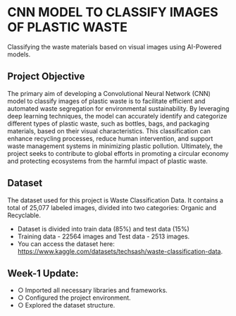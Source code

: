 # CNN MODEL TO CLASSIFY IMAGES OF PLASTIC WASTE
Classifying the waste materials based on visual images using AI-Powered models.

## Project Objective
The primary aim of developing a Convolutional Neural Network (CNN) model to classify images of plastic waste is to facilitate efficient and automated waste segregation for environmental sustainability. By leveraging deep learning techniques, the model can accurately identify and categorize different types of plastic waste, such as bottles, bags, and packaging materials, based on their visual characteristics. This classification can enhance recycling processes, reduce human intervention, and support waste management systems in minimizing plastic pollution. Ultimately, the project seeks to contribute to global efforts in promoting a circular economy and protecting ecosystems from the harmful impact of plastic waste.

## Dataset
The dataset used for this project is Waste Classification Data. It contains a total of 25,077 labeled images, divided into two categories: Organic and Recyclable.
* Dataset is divided into train data (85%) and test data (15%)  
* Training data - 22564 images and Test data - 2513 images.
* You can access the dataset here: https://www.kaggle.com/datasets/techsash/waste-classification-data.

## Week-1 Update:
<ul>
  <li>○ Imported all necessary libraries and frameworks.</li>
  <li>○ Configured the project environment.</li>
  <li>○ Explored the dataset structure.</li>
</ul>
